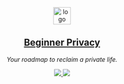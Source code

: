 <div align="center">
  <a href="https://beginnerprivacy.com">
    <img src="https://github.com/user-attachments/assets/eb7fe286-a65b-4e7d-8730-068ae61abfe7" alt="logo" width="40">

  ## Beginner Privacy

  </a>
  <p>
      <em>Your roadmap to reclaim a private life.</em>
  </p>
  
  <p>
      <a href="https://mastodon.social/@beginnerprivacy">
          <img src="https://img.shields.io/mastodon/follow/114031508129959724?style=social">
      </a>
      <a href="https://github.com/beginnerprivacy/beginnerprivacy.github.io/stargazers">
          <img src="https://img.shields.io/github/stars/beginnerprivacy?style=social">
      </a>
  </p>
</div>
